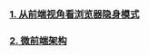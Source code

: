 ### [1. 从前端视角看浏览器隐身模式](https://github.com/ccbyland/docs/blob/main/%E4%BB%8E%E5%89%8D%E7%AB%AF%E8%A7%86%E8%A7%92%E7%9C%8B%E6%B5%8F%E8%A7%88%E5%99%A8%E9%9A%90%E8%BA%AB%E6%A8%A1%E5%BC%8F/0827.md)

### [2. 微前端架构](https://github.com/ccbyland/docs/blob/main/%E5%BE%AE%E5%89%8D%E7%AB%AF%E6%9E%B6%E6%9E%84/20230212.md)